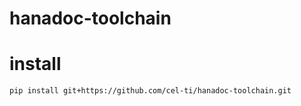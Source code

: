 # hanadoc-toolchain
 
# install
```
pip install git+https://github.com/cel-ti/hanadoc-toolchain.git
```